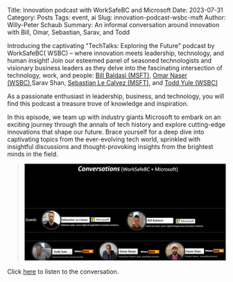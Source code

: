 Title: Innovation podcast with WorkSafeBC and Microsoft
Date: 2023-07-31
Category: Posts 
Tags: event, ai
Slug: innovation-podcast-wsbc-msft
Author: Willy-Peter Schaub
Summary: An informal conversation around innovation with Bill, Omar, Sebastian, Sarav, and Todd

Introducing the captivating "TechTalks: Exploring the Future" podcast by WorkSafeBC( WSBC) – where innovation meets leadership, technology, and human insight! Join our esteemed panel of seasoned technologists and visionary business leaders as they delve into the fascinating intersection of technology, work, and people: [Bill Baldasi (MSFT)](https://www.linkedin.com/in/bbaldasti/), [Omar Naser (WSBC)](https://www.linkedin.com/in/omar-naser-50bb9b266/),Sarav Shan, [Sebastian Le Calvez (MSFT)](https://www.linkedin.com/in/slecalvez/), and [Todd Yule (WSBC)](https://www.linkedin.com/in/todd-yule-4679646/)

As a passionate enthusiast in leadership, business, and technology, you will find this podcast a treasure trove of knowledge and inspiration. 

In this episode, we team up with industry giants Microsoft to embark on an exciting journey through the annals of tech history and explore cutting-edge innovations that shape our future. Brace yourself for a deep dive into captivating topics from the ever-evolving tech world, sprinkled with insightful discussions and thought-provoking insights from the brightest minds in the field.

> [![Podcast](../images/innovation-podcast-wsbc-msft-1.png)](https://youtu.be/e_OwVcZNRcg)

Click [here](https://youtu.be/e_OwVcZNRcg) to listen to the conversation.
